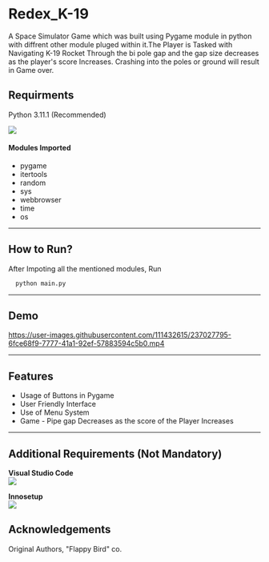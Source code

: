 # Redex_K-19
A Space Simulator Game which was built using Pygame module in python with diffrent other module pluged within it.The Player is Tasked with Navigating K-19 Rocket Through the bi pole gap and the gap size decreases as the player's score Increases. Crashing into the poles or ground will result in Game over.

## Requirments
Python 3.11.1 (Recommended) 

<a href="https://www.python.org/downloads/" alt="3.11.1">
        <img src="https://img.shields.io/badge/python-3670A0?style=for-the-badge&logo=python&logoColor=ffdd54" /></a>
        
<h4>Modules Imported</h4>

- pygame
- itertools
- random
- sys
- webbrowser
- time
- os
--------------------------
## How to Run?
After Impoting all the mentioned modules, Run
```bash
  python main.py
```
-------------------------
## Demo

https://user-images.githubusercontent.com/111432615/237027795-6fce68f9-7777-41a1-92ef-57883594c5b0.mp4

---------------------------
## Features
- Usage of Buttons in Pygame
- User Friendly Interface
- Use of Menu System
- Game - Pipe gap Decreases as the score of the Player Increases
---------------------------
## Additional Requirements (Not Mandatory)
**Visual Studio Code**  
<a href="https://code.visualstudio.com/" alt="VS Code">
        <img src="https://img.shields.io/badge/Visual%20Studio%20Code-0078d7.svg?style=for-the-badge&logo=visual-studio-code&logoColor=white" /></a>
        
**Innosetup**      
<a href="https://jrsoftware.org/isinfo.php" alt="Innosetup">
        <img src="https://img.shields.io/badge/InnoSetup-000080?style=for-the-badge" /></a>
        
## Acknowledgements
Original Authors, "Flappy Bird" co.
